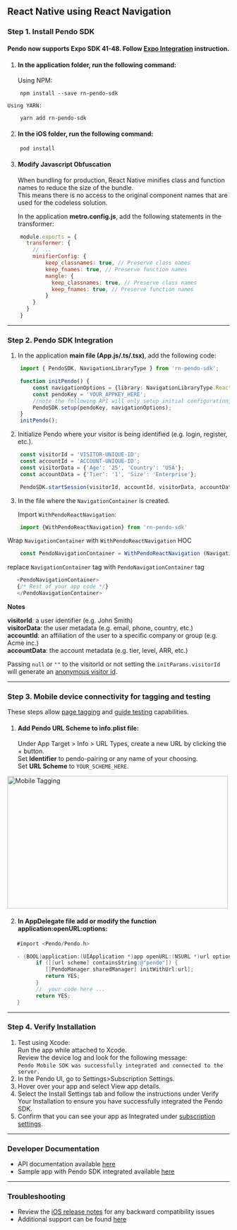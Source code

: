 ## React Native using React Navigation

### Step 1. Install Pendo SDK

#### Pendo now supports Expo SDK 41-48. Follow <a href="expo_rn.md">Expo Integration</a> instruction.

1. #### In the **application folder**, run the following command:

    Using NPM:

```shell
    npm install --save rn-pendo-sdk
```
    Using YARN:

```shell
    yarn add rn-pendo-sdk
```

2. #### In the **iOS folder**, run the following command:

```shell script 
    pod install
```

3. #### Modify Javascript Obfuscation

    When bundling for production, React Native minifies class and function names to reduce the size of the bundle.  
    This means there is no access to the original component names that are used for the codeless solution.

    In the application **metro.config.js**, add the following statements in the transformer:  

```javascript
    module.exports = {
      transformer: {
        // ...
        minifierConfig: {
            keep_classnames: true, // Preserve class names
            keep_fnames: true, // Preserve function names
            mangle: {
              keep_classnames: true, // Preserve class names
              keep_fnames: true, // Preserve function names
            }
        }
      }
    }
```

-------------

### Step 2. Pendo SDK Integration

1. In the application **main file (App.js/.ts/.tsx)**, add the following code:  

```typescript
    import { PendoSDK, NavigationLibraryType } from 'rn-pendo-sdk';

    function initPendo() {
        const navigationOptions = {library: NavigationLibraryType.ReactNavigation};
        const pendoKey = 'YOUR_APPKEY_HERE';
        //note the following API will only setup initial configuration, to start collect analytics use startSession
        PendoSDK.setup(pendoKey, navigationOptions);
    }   
    initPendo();
```
2. Initialize Pendo where your visitor is being identified (e.g. login, register, etc.).

```typescript
    const visitorId = 'VISITOR-UNIQUE-ID';
    const accountId = 'ACCOUNT-UNIQUE-ID';
    const visitorData = {'Age': '25', 'Country': 'USA'};
    const accountData = {'Tier': '1', 'Size': 'Enterprise'};

    PendoSDK.startSession(visitorId, accountId, visitorData, accountData);
```

3. In the file where the `NavigationContainer` is created.

   Import `WithPendoReactNavigation`:

```typescript
    import {WithPendoReactNavigation} from 'rn-pendo-sdk'    
```

   Wrap `NavigationContainer` with  `WithPendoReactNavigation` HOC

```typescript
    const PendoNavigationContainer = WithPendoReactNavigation (NavigationContainer);    
```

   replace `NavigationContainer` tag with `PendoNavigationContainer` tag

```typescript jsx
   <PendoNavigationContainer>
   {/* Rest of your app code */}
   </PendoNavigationContainer>
```


**Notes**  

**visitorId**: a user identifier (e.g. John Smith)  
**visitorData**: the user metadata (e.g. email, phone, country, etc.)  
**accountId**: an affiliation of the user to a specific company or group (e.g. Acme inc.)  
**accountData**: the account metadata (e.g. tier, level, ARR, etc.)  

Passing `null` or `""` to the visitorId or not setting the `initParams.visitorId` will generate an <a href="https://help.pendo.io/resources/support-library/analytics/anonymous-visitors.html" target="_blank">anonymous visitor id</a>.

-------------

### Step 3. Mobile device connectivity for tagging and testing
These steps allow <a href="https://support.pendo.io/hc/en-us/articles/360033609651-Tagging-Mobile-Pages#HowtoTagaPage" target="_blank">page tagging</a>
and <a href="https://support.pendo.io/hc/en-us/articles/360033487792-Creating-a-Mobile-Guide#test-guide-on-device-0-6" target="_blank">guide testing</a> capabilities.

1. #### Add Pendo URL Scheme to **info.plist** file:
  
      Under App Target > Info > URL Types, create a new URL by clicking the + button.  
      Set **Identifier** to pendo-pairing or any name of your choosing.  
      Set **URL Scheme** to `YOUR_SCHEME_HERE`.

<img src="https://user-images.githubusercontent.com/56674958/144723345-15c54098-28db-414c-90da-ef4a5256ae6a.png" width="500" height="300" alt="Mobile Tagging"/>

2. #### In AppDelegate file add or modify the function **application:openURL:options**:
```objective-c
   #import <Pendo/Pendo.h>
```

```objective-c
   - (BOOL)application:(UIApplication *)app openURL:(NSURL *)url options:(NSDictionary<UIApplicationOpenURLOptionsKey,id> *)options {
         if ([[url scheme] containsString:@"pendo"]) {
            [[PendoManager sharedManager] initWithUrl:url];
            return YES;
         }
         //  your code here ...
         return YES;
   }
```

-------------

### Step 4. Verify Installation

1. Test using Xcode:  
Run the app while attached to Xcode.  
Review the device log and look for the following message:  
`Pendo Mobile SDK was successfully integrated and connected to the server.`
2. In the Pendo UI, go to Settings>Subscription Settings.
3. Hover over your app and select View app details.
4. Select the Install Settings tab and follow the instructions under Verify Your Installation to ensure you have successfully integrated the Pendo SDK.
5. Confirm that you can see your app as Integrated under <a href="https://app.pendo.io/admin" target="_blank">subscription settings</a>.

-------------

### Developer Documentation

* API documentation available <a href="https://support.pendo.io/hc/en-us/articles/360057646611-React-Native-Developer-API-Documentation-iOS-Android-" target="_blank">here</a>
* Sample app with Pendo SDK integrated available <a href="https://github.com/pendo-io/RN-demo-app-React-Navigation" target="_blank">here</a>
-------------

### Troubleshooting

* Review the <a href="https://developers.pendo.io/category/mobile-sdk/" target="_blank">iOS release notes</a> for any backward compatibility issues
* Additional support can be found <a href="https://github.com/pendo-io/pendo-mobile-sdk/ios" target="_blank">here</a>
